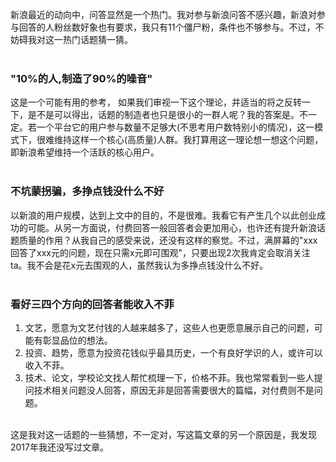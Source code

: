 新浪最近的动向中，问答显然是一个热门。我对参与新浪问答不感兴趣，新浪对参与回答的人粉丝数好象也有要求，我只有11个僵尸粉，条件也不够参与。不过，不妨碍我对这一热门话题猜一猜。<br><br>

### "10%的人,制造了90%的噪音"
这是一个可能有用的参考， 如果我们审视一下这个理论，并适当的将之反转一下，是不是可以得出，话题的制造者也只是很小的一群人呢？我的答案是。不一定。若一个平台它的用户参与数量不足够大(不思考用户数特别小的情况)，这一模式下，很难维持这样一个核心(高质量)人群。我打算用这一理论想一想这个问题，即新浪希望维持一个活跃的核心用户。<br><br>

### 不坑蒙拐骗，多挣点钱没什么不好
以新浪的用户规模，达到上文中的目的，不是很难。我看它有产生几个以此创业成功的可能。从另一方面说，付费回答一般回答者会更加用心，也许还有提升新浪话题质量的作用？从我自己的感受来说，还没有这样的察觉。不过，满屏幕的"xxx回答了xxx元的问题，现在只需x元即可围观"，只要出现2次我肯定会取消关注ta。我不会是花x元去围观的人，虽然我认为多挣点钱没什么不好。<br><br>

### 看好三四个方向的回答者能收入不菲
1) 文艺，愿意为文艺付钱的人越来越多了，这些人也更愿意展示自己的问题，可能有彰显品位的想法。
2) 投资、趋势，愿意为投资花钱似乎最具历史，一个有良好学识的人，或许可以收入不菲。
3) 技术、论文，学校论文找人帮忙梳理一下，价格不菲。我也常常看到一些人提问技术相关问题没人回答，原因无非是回答需要很大的篇幅，对付费则不是问题。<br><br>

这是我对这一话题的一些猜想，不一定对，写这篇文章的另一个原因是，我发现2017年我还没写过文章。<br><br><br><br>